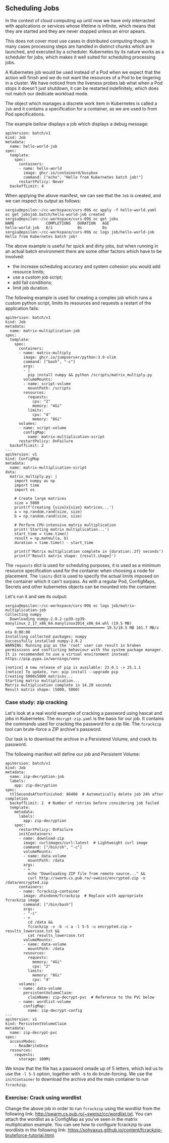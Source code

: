 ## Scheduling Jobs

In the context of cloud computing up until now we have only interracted with applications or services whose lifetime is infinite, which means that they are started and they are never stopped unless an error apears.

This does not cover most use cases in distributed computing though.
In many cases processing steps are handled in distinct chunks which are launched, and executed by a scheduler.
Kubernetes by its nature works as a scheduler for jobs, which makes it well suited for scheduling processing jobs.

A Kubernetes job would be used instead of a Pod when we expect that the action will finish and we do not want the resources of a Pod to be lingering in a cluster.
We have noticed from the liveness probes lab what when a Pod stops it doesn't just shutdown, it can be restarted indefinitely, which does not match our dedicate workload mode.

The object which manages a discrete work item in Kubernetes is called a `Job` and it contains a specification for a container, as we are used to from Pod specifications.

The example bellow displays a job which displays a debug message:

```
apiVersion: batch/v1
kind: Job
metadata:
  name: hello-world-job
spec:
  template:
    spec:
      containers:
      - name: hello-world
        image: ghcr.io/containerd/busybox
        command: ["echo", "Hello from Kubernetes batch job!"]
      restartPolicy: Never
  backoffLimit: 4
```

When applying the above manifest, we can see that the `Job` is created, and we can inspect its output as follows:
```
sergiu@epsilon:~/cc-workspace/curs-09$ oc apply -f hello-world.yaml
oc get jobsjob.batch/hello-world-job created
sergiu@epsilon:~/cc-workspace/curs-09$ oc get jobs
NAME              COMPLETIONS   DURATION   AGE
hello-world-job   0/1           0s         0s
sergiu@epsilon:~/cc-workspace/curs-09$ oc logs job/hello-world-job
Hello from Kubernetes batch job!
```

The above example is useful for quick and dirty jobs, but when running in an actual batch environment there are some other factors which have to be involved:
* the increase scheduling accuracy and system cohesion you would add resource limits;
* use a custom job script;
* add fail conditions;
* limit job duration.

The following example is used for creating a complex job which runs a custom python script, limits its resources and requests a restart of the application fails:
```
apiVersion: batch/v1
kind: Job
metadata:
  name: matrix-multiplication-job
spec:
  template:
    spec:
      containers:
      - name: matrix-multiply
        image: ghcr.io/jumpserver/python:3.9-slim
        command: ["bash", "-c"]
        args:
        - |
          pip install numpy && python /scripts/matrix_multiply.py
        volumeMounts:
        - name: script-volume
          mountPath: /scripts
        resources:
          requests:
            cpu: "2"
            memory: "4Gi"
          limits:
            cpu: "4"
            memory: "8Gi"
      volumes:
      - name: script-volume
        configMap:
          name: matrix-multiplication-script
      restartPolicy: OnFailure
  backoffLimit: 2
---
apiVersion: v1
kind: ConfigMap
metadata:
  name: matrix-multiplication-script
data:
  matrix_multiply.py: |
    import numpy as np
    import time
    import os

    # Create large matrices
    size = 5000
    print(f'Creating {size}x{size} matrices...')
    a = np.random.rand(size, size)
    b = np.random.rand(size, size)

    # Perform CPU-intensive matrix multiplication
    print('Starting matrix multiplication...')
    start_time = time.time()
    result = np.matmul(a, b)
    duration = time.time() - start_time

    print(f'Matrix multiplication complete in {duration:.2f} seconds')
    print(f'Result matrix shape: {result.shape}')
```

The `requests` dict is used for scheduling purposes, it is used as a minimum resource specification used for the container when choosing a node for placement.
The `limits` dict is used to specify the actual limits imposed on the container which it can't surpass.
As with a regular Pod, ConfigMaps, Secrets and other kubernetes objects can be mounted into the container.

Let's run it and see its output:
```
sergiu@epsilon:~/cc-workspace/curs-09$ oc logs job/matrix-multiplication-job
Collecting numpy
  Downloading numpy-2.0.2-cp39-cp39-manylinux_2_17_x86_64.manylinux2014_x86_64.whl (19.5 MB)
     ━━━━━━━━━━━━━━━━━━━━━━━━━━━━━━━━━━━━━━━ 19.5/19.5 MB 101.7 MB/s eta 0:00:00
Installing collected packages: numpy
Successfully installed numpy-2.0.2
WARNING: Running pip as the 'root' user can result in broken permissions and conflicting behaviour with the system package manager. It is recommended to use a virtual environment instead: https://pip.pypa.io/warnings/venv

[notice] A new release of pip is available: 23.0.1 -> 25.1.1
[notice] To update, run: pip install --upgrade pip
Creating 5000x5000 matrices...
Starting matrix multiplication...
Matrix multiplication complete in 14.20 seconds
Result matrix shape: (5000, 5000)
```

### Case study: zip cracking

Let's look at a real world example of cracking a password using hascat and jobs in Kubernetes.
The `decrypt-zip.yaml` is the basis for our job.
It contains the commands used for cracking the password for a zip file.
The `fcrackzip` tool can brute-force a ZIP archive's password.

Our task is to download the archive in a Persistend Volume, and crack its password.

The following manifest will define our job and Persistent Volume:
```
apiVersion: batch/v1
kind: Job
metadata:
  name: zip-decryption-job
  labels:
    app: zip-decryption
spec:
  ttlSecondsAfterFinished: 86400  # Automatically delete job 24h after completion
  backoffLimit: 2  # Number of retries before considering job failed
  template:
    metadata:
      labels:
        app: zip-decryption
    spec:
      restartPolicy: OnFailure
      initContainers:
      - name: download-zip
        image: curlimages/curl:latest  # Lightweight curl image
        command: ["/bin/sh", "-c"]
        volumeMounts:
        - name: data-volume
          mountPath: /data
        args:
        - >
          echo "Downloading ZIP file from remote source..." &&
          curl http://swarm.cs.pub.ro/~sweisz/encrypted.zip -o /data/encrypted.zip
      containers:
      - name: fcrackzip-container
        image: zhindonm/fcrackzip  # Replace with appropriate fcrackzip image
        command: ["/bin/bash"]
        args:
        - "-c"
        - >
          cd /data &&
          fcrackzip -v -b -c a -l 5-5 -u encrypted.zip > results_lowercase.txt &&
          cat results_lowercase.txt
        volumeMounts:
        - name: data-volume
          mountPath: /data
        resources:
          requests:
            memory: "4Gi"
            cpu: "2"
          limits:
            memory: "8Gi"
            cpu: "4"
      volumes:
      - name: data-volume
        persistentVolumeClaim:
          claimName: zip-decrypt-pvc  # Reference to the PVC below
      - name: wordlist-volume
        configMap:
          name: zip-decrypt-config
---
apiVersion: v1
kind: PersistentVolumeClaim
metadata:
  name: zip-decrypt-pvc
spec:
  accessModes:
    - ReadWriteOnce
  resources:
    requests:
      storage: 100Mi
```

We know that the file has a password omade up of 5 letters, which led us to use the `-l 5-5` option, together with `-b` to do brute-forcing.
We use the `initContainer` to download the archive and the main container to run `fcrackzip`.

### Exercise: Crack using wordlist

Change the above job in order to run `fcrackzip` using the wordlist from the following link: http://swarm.cs.pub.ro/~sweisz/cc/wordlist.txt.
You can attach the wordlist as a ConfigMap as you've seen in the matrix multiplication example.
You can see how to configure fcrackzip to use wordlists in the following link: https://sohvaxus.github.io/content/fcrackzip-bruteforce-tutorial.html.
